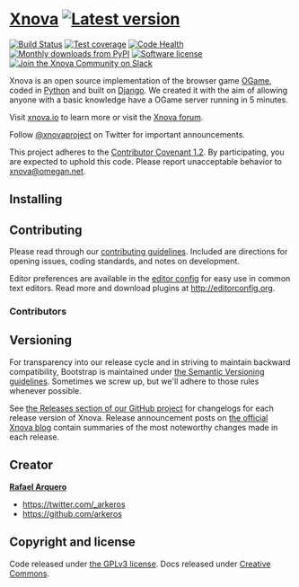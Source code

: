 # [Xnova](https://xnova.github.io) [![Latest version](https://img.shields.io/pypi/v/xnova.svg)](https://pypi.python.org/pypi/xnova)

[![Build Status](https://travis-ci.org/xnova/xnova.svg?branch=master)](https://travis-ci.org/xnova/xnova)
[![Test coverage](https://coveralls.io/repos/jcassee/django-analytical/badge.svg)](https://coveralls.io/r/jcassee/django-analytical)
[![Code Health](https://landscape.io/github/xnova/xnova/master/landscape.svg?style=flat)](https://landscape.io/github/xnova/xnova/master)
[![Monthly downloads from PyPI](https://img.shields.io/pypi/dm/xnova.svg)](https://pypi.python.org/pypi/xnova)
[![Software license](https://img.shields.io/pypi/l/xnova.svg)](https://github.com/xnova/xnova/blob/master/LICENSE)
[![Join the Xnova Community on Slack](http://xnova-slack.herokuapp.com/badge.svg)](http://xnova-slack.herokuapp.com/)

Xnova is an open source implementation of the browser game [OGame](https://en.wikipedia.org/wiki/OGame), coded in [Python](https://www.python.org) and built on [Django](https://www.djangoproject.com). We created it with the aim of allowing anyone with a basic knowledge have a OGame server running in 5 minutes.

Visit [xnova.io](https://xnova.github.io) to learn more or visit the [Xnova forum](https://discuss.xnova.io).

Follow [@xnovaproject](https://twitter.com/xnovaproject) on Twitter for important announcements.

This project adheres to the [Contributor Covenant 1.2](http://contributor-covenant.org/version/1/2/0).
By participating, you are expected to uphold this code. Please report unacceptable behavior to xnova@omegan.net.

## Installing

## Contributing

Please read through our [contributing guidelines](https://github.com/xnova/xnova/blob/master/CONTRIBUTING.md). Included are directions for opening issues, coding standards, and notes on development.

Editor preferences are available in the [editor config](https://github.com/xnova/xnova/blob/master/.editorconfig) for easy use in common text editors. Read more and download plugins at <http://editorconfig.org>.

### Contributors

## Versioning

For transparency into our release cycle and in striving to maintain backward compatibility, Bootstrap is maintained under [the Semantic Versioning guidelines](http://semver.org/). Sometimes we screw up, but we'll adhere to those rules whenever possible.

See [the Releases section of our GitHub project](https://github.com/xnova/xnova/releases) for changelogs for each release version of Xnova. Release announcement posts on [the official Xnova blog](http://blog.xnova.io) contain summaries of the most noteworthy changes made in each release.

## Creator

**[Rafael Arquero](http://rafael.arque.ro)**

* <https://twitter.com/_arkeros>
* <https://github.com/arkeros>

## Copyright and license

Code released under [the GPLv3 license](https://github.com/xnova/xnova/blob/master/LICENSE). Docs released under [Creative Commons](https://github.com/xnova/xnova/blob/master/docs/LICENSE).
